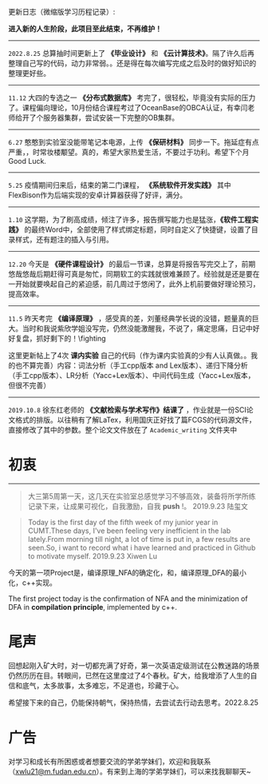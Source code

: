 
 更新日志（微缩版学习历程记录）:

 **进入新的人生阶段，此项目至此结束，不再维护！**

  ---
`2022.8.25` 总算抽时间更新上了 **《毕业设计》** 和 **《云计算技术》**。隔了许久后再整理自己写的代码，动力非常弱。。还是得在每次编写完成之后及时的做好知识的整理更好些。

  ---
`11.12` 大四的专选之一 **《分布式数据库》** 考完了，很轻松，毕竟没有实际的压力了。课程偏向理论，10月份结合课程考过了OceanBase的OBCA认证，有幸闫老师给开了个服务器集群，尝试安装一下完整的OB集群。

 ---
`6.27` 憨憨到实验室没能带笔记本电源，上传 **《保研材料》** 同步一下。拖延症有点严重，，时常妆楼颙望。真的，希望大家热爱生活，不要过于功利。希望下个月Good Luck.

---
`5.25` 疫情期间归来后，结束的第二门课程， **《系统软件开发实践》** 其中FlexBison作为后端实现的安卓计算器获得了好评，满分。

---
`1.10` 这学期，为了刷高成绩，倾注了许多，报告撰写能力也是猛涨，**《软件工程实践》** 的最终Word中，全部使用了样式绑定标题，同时自定义了快捷键，设置了目录样式，还有题注的插入与引用。

---
`12.20` 今天是 **《硬件课程设计》** 的最后一节课，总算是将报告写完交上了，前期悠哉悠哉后期赶得可真是匆忙，同期软工的实践就很难兼顾了。经验就是还是要在一开始就要唤起自己的紧迫感，前几周过于悠闲了，此外上机前要做好理论预习，提高效率。

---

`11.5` 昨天考完 **《编译原理》** ，感受真的差，刘董经典学长说的没错，题量真的巨大。当时和我说紫欣学姐没写完，仍然没能激醒我，不说了，痛定思痛，日记中好好复盘，抓好剩下的！\fighting 

这里更新帖上了4次 **课内实验** 自己的代码（作为课内实验真的少有人认真做。。我的也不算完善）内容：词法分析（手工cpp版本 and Lex版本）、递归下降分析（手工cpp版本）、LR分析（Yacc+Lex版本）、中间代码生成（Yacc+Lex版本，但很不完善）

---
`2019.10.8`  徐东红老师的 **《文献检索与学术写作》结课了** ，作业就是一份SCI论文格式的排版。以往稍有了解LaTex，利用国庆正好找了篇FCGS的代码源文件，直接修改了其中的参数。整个论文文件放在了 `Academic_writing` 文件夹中

# 初衷
---
>大三第5周第一天，这几天在实验室总感觉学习不够高效，装备将所学所练记录下来，让成果可视化，自我激励，自我 **push** !。 2019.9.23 陆玺文

>Today is the first day of the fifth week of my junior year in CUMT.These days, I've been feeling very inefficient in the lab lately.From morning till night, a lot of time is put in, a few results are seen.So, i want to record what i have learned and practiced in Github to motivate myself.
2019.9.23
Xiwen Lu

今天的第一项Project是，编译原理_NFA的确定化，和，编译原理_DFA的最小化，c++实现。

The first project today is the confirmation of NFA and the minimization of DFA in **compilation principle**, implemented by c++.

# 尾声

回想起刚入矿大时，对一切都充满了好奇，第一次英语定级测试在公教迷路的场景仍然历历在目。转眼间，已然在这里度过了4个春秋。矿大，给我增添了人生的自信和底气，太多故事，太多难忘，不足道也，珍藏于心。

希望接下来的自己，仍能保持朝气，保持热情，去尝试去行动去思考。2022.8.25

# 广告

对学习和成长有所困惑或者想要交流的学弟学妹们，欢迎和我联系（xwlu21@m.fudan.edu.cn）。有来到上海的学弟学妹们，可以来找我聊聊天~
